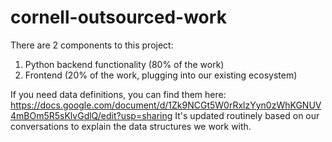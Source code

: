 # cornell-outsourced-work

There are 2 components to this project:
1. Python backend functionality (80% of the work)
2. Frontend (20% of the work, plugging into our existing ecosystem)

If you need data definitions, you can find them here: https://docs.google.com/document/d/1Zk9NCGt5W0rRxlzYyn0zWhKGNUV4mBOm5R5sKlvGdlQ/edit?usp=sharing
It's updated routinely based on our conversations to explain the data structures we work with.
